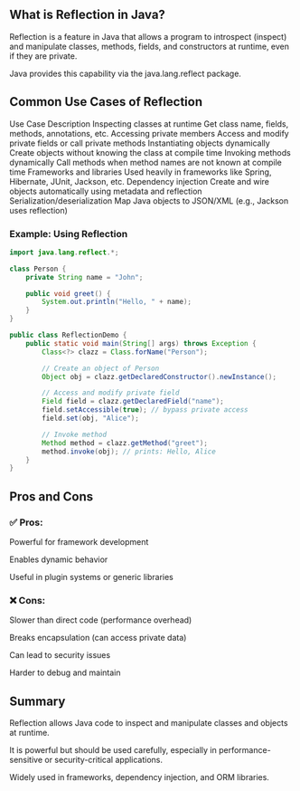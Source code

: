 ## What is Reflection in Java?
Reflection is a feature in Java that allows a program to introspect (inspect) and manipulate classes, methods, fields, and constructors at runtime, even if they are private.

Java provides this capability via the java.lang.reflect package.

## Common Use Cases of Reflection
Use Case	Description
Inspecting classes at runtime	Get class name, fields, methods, annotations, etc.
Accessing private members	Access and modify private fields or call private methods
Instantiating objects dynamically	Create objects without knowing the class at compile time
Invoking methods dynamically	Call methods when method names are not known at compile time
Frameworks and libraries	Used heavily in frameworks like Spring, Hibernate, JUnit, Jackson, etc.
Dependency injection	Create and wire objects automatically using metadata and reflection
Serialization/deserialization	Map Java objects to JSON/XML (e.g., Jackson uses reflection)

### Example: Using Reflection
```java
import java.lang.reflect.*;

class Person {
    private String name = "John";

    public void greet() {
        System.out.println("Hello, " + name);
    }
}

public class ReflectionDemo {
    public static void main(String[] args) throws Exception {
        Class<?> clazz = Class.forName("Person");

        // Create an object of Person
        Object obj = clazz.getDeclaredConstructor().newInstance();

        // Access and modify private field
        Field field = clazz.getDeclaredField("name");
        field.setAccessible(true); // bypass private access
        field.set(obj, "Alice");

        // Invoke method
        Method method = clazz.getMethod("greet");
        method.invoke(obj); // prints: Hello, Alice
    }
}
```

## Pros and Cons
### ✅ Pros:
Powerful for framework development

Enables dynamic behavior

Useful in plugin systems or generic libraries

### ❌ Cons:
Slower than direct code (performance overhead)

Breaks encapsulation (can access private data)

Can lead to security issues

Harder to debug and maintain

## Summary
Reflection allows Java code to inspect and manipulate classes and objects at runtime.

It is powerful but should be used carefully, especially in performance-sensitive or security-critical applications.

Widely used in frameworks, dependency injection, and ORM libraries.
